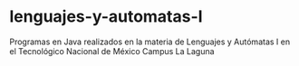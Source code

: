 # lenguajes-y-automatas-I
Programas en Java realizados en la materia de Lenguajes y Autómatas I en el Tecnológico Nacional de México Campus La Laguna
